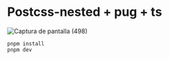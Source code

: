 # Postcss-nested + pug + ts

![Captura de pantalla (498)](https://github.com/luisinhoLayme/postcss-nested-vite/assets/71614685/5177a484-6550-4744-bcab-50af18d70900)

```
pnpm install
pnpm dev
```


